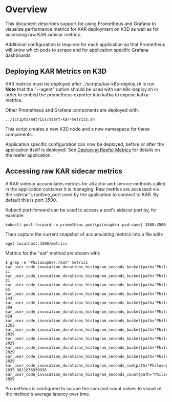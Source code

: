 <!--
# Copyright IBM Corporation 2020,2022
#
# Licensed under the Apache License, Version 2.0 (the "License");
# you may not use this file except in compliance with the License.
# You may obtain a copy of the License at
#
#     http://www.apache.org/licenses/LICENSE-2.0
#
# Unless required by applicable law or agreed to in writing, software
# distributed under the License is distributed on an "AS IS" BASIS,
# WITHOUT WARRANTIES OR CONDITIONS OF ANY KIND, either express or implied.
# See the License for the specific language governing permissions and
# limitations under the License.
-->

# Overview

This document describes support for using Prometheus and Grafana to
visualize performance metrics for KAR deployment on K3D as well as
for accessing raw KAR sidecar metrics.

Additional configuration is required for each application so that
Prometheus will know which pods to scrape and for application
specific Grafana dashboards.


## Deploying KAR Metrics on K3D

KAR metrics must be deployed after ../scripts/kar-k8s-deploy.sh is run.
**Note** that the "--agent" option should be used with kar-k8s-deploy.sh in order
to embed the prometheus exporter into kafka to expose kafka metrics.

Other Prometheus and Grafana components are deployed with:
```shell
../scripts/metrics/start-kar-metrics.sh
```
This script creates a new K3D node and a new namespace for these components.

Application specific configuration can now be deployed, before or after the
application itself is deployed. See
[Deploying Reefer Metrics](https://github.com/IBM/kar-apps/blob/main/reefer/docs/reefer-metrics.md)
for details on the reefer application.


## Accessing raw KAR sidecar metrics

A KAR sidecar accumulates metrics for all actor and service methods called
in the application container it is managing. Raw metrics are accessed via
the sidecar's runtime_port used by the application to connect to KAR.
By default this is port 3500.

Kubectl port-forward can be used to access a pod's sidecar port by, for example:
```shell
kubectl port-forward -n prometheus pod/{pilosopher-pod-name} 3500:3500
```
Then capture the current snapshot of accumulating metrics into a file with:
```shell
wget localhost:3500/metrics
```
Metrics for the "eat" method are shown with:
```shell
$ grep -e "Philosopher:/eat" metrics 
kar_user_code_invocation_durations_histogram_seconds_bucket{path="Philosopher:/eat",le="0.01"} 11
kar_user_code_invocation_durations_histogram_seconds_bucket{path="Philosopher:/eat",le="0.02"} 21
kar_user_code_invocation_durations_histogram_seconds_bucket{path="Philosopher:/eat",le="0.04"} 65
kar_user_code_invocation_durations_histogram_seconds_bucket{path="Philosopher:/eat",le="0.08"} 143
kar_user_code_invocation_durations_histogram_seconds_bucket{path="Philosopher:/eat",le="0.16"} 304
kar_user_code_invocation_durations_histogram_seconds_bucket{path="Philosopher:/eat",le="0.32"} 624
kar_user_code_invocation_durations_histogram_seconds_bucket{path="Philosopher:/eat",le="0.64"} 1262
kar_user_code_invocation_durations_histogram_seconds_bucket{path="Philosopher:/eat",le="1.28"} 2029
kar_user_code_invocation_durations_histogram_seconds_bucket{path="Philosopher:/eat",le="2.56"} 2029
kar_user_code_invocation_durations_histogram_seconds_bucket{path="Philosopher:/eat",le="5.12"} 2029
kar_user_code_invocation_durations_histogram_seconds_bucket{path="Philosopher:/eat",le="+Inf"} 2029
kar_user_code_invocation_durations_histogram_seconds_sum{path="Philosopher:/eat"} 1035.9611836939996
kar_user_code_invocation_durations_histogram_seconds_count{path="Philosopher:/eat"} 2029
```

Prometheus is configured to scrape the sum and count values to visualize the method's average latency over time.







